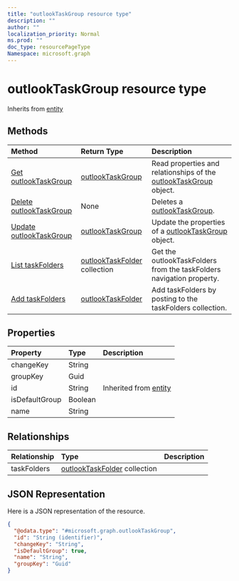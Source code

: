 ```yaml
---
title: "outlookTaskGroup resource type"
description: ""
author: ""
localization_priority: Normal
ms.prod: ""
doc_type: resourcePageType
Namespace: microsoft.graph
---
```



# outlookTaskGroup resource type




Inherits from [entity](../resources/entity.md)

## Methods
|Method|Return Type|Description|
|:---|:---|:---|
|[Get outlookTaskGroup](../api/outlooktaskgroup-get.md)|[outlookTaskGroup](../resources/outlookTaskGroup.md)|Read properties and relationships of the [outlookTaskGroup](../resources/outlooktaskgroup.md) object.|
|[Delete outlookTaskGroup](../api/outlooktaskgroup-delete.md)|None|Deletes a [outlookTaskGroup](../resources/outlooktaskgroup.md).|
|[Update outlookTaskGroup](../api/outlooktaskgroup-update.md)|[outlookTaskGroup](../resources/outlookTaskGroup.md)|Update the properties of a [outlookTaskGroup](../resources/outlooktaskgroup.md) object.|
|[List taskFolders](../api/outlooktaskgroup-list-taskfolders.md)|[outlookTaskFolder](../resources/outlookTaskFolder.md) collection|Get the outlookTaskFolders from the taskFolders navigation property.|
|[Add taskFolders](../api/outlooktaskgroup-post-taskfolders.md)|[outlookTaskFolder](../resources/outlookTaskFolder.md)|Add taskFolders by posting to the taskFolders collection.|

## Properties
|Property|Type|Description|
|:---|:---|:---|
|changeKey|String||
|groupKey|Guid||
|id|String| Inherited from [entity](../resources/entity.md)|
|isDefaultGroup|Boolean||
|name|String||

## Relationships
|Relationship|Type|Description|
|:---|:---|:---|
|taskFolders|[outlookTaskFolder](../resources/outlookTaskFolder.md) collection||

## JSON Representation
Here is a JSON representation of the resource.
<!-- {
  "blockType": "resource",
  "keyProperty": "id",
  "@odata.type": "microsoft.graph.outlookTaskGroup",
  "baseType": "microsoft.graph.entity",
  "openType": false
}
-->
``` json
{
  "@odata.type": "#microsoft.graph.outlookTaskGroup",
  "id": "String (identifier)",
  "changeKey": "String",
  "isDefaultGroup": true,
  "name": "String",
  "groupKey": "Guid"
}
```

